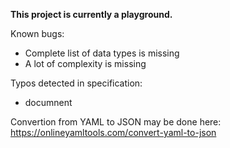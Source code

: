 **This project is currently a playground.**

Known bugs:

* Complete list of data types is missing
* A lot of complexity is missing

Typos detected in specification:

* documnent

Convertion from YAML to JSON may be done here: https://onlineyamltools.com/convert-yaml-to-json